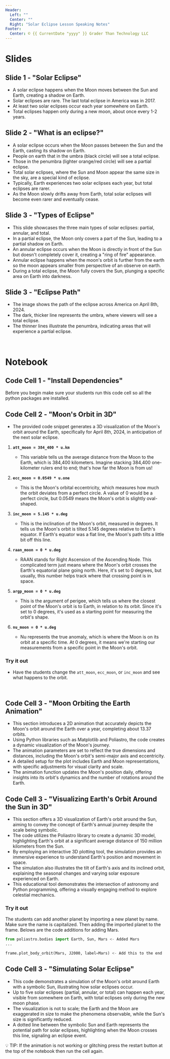```yaml
---
Header:
  Left: ""
  Center: ""
  Right: "Solar Eclipse Lesson Speaking Notes"
Footer:
  Center: © {{ CurrentDate "yyyy" }} Grader Than Technology LLC
---
```


# Slides

## Slide 1 - "Solar Eclipse"

- A solar eclipse happens when the Moon moves between the Sun and Earth, creating a shadow on Earth.
- Solar eclipses are rare. The last total eclipse in America was in 2017.
- At least two solar eclipses occur each year somewhere on Earth.
- Total eclipses happen only during a new moon, about once every 1-2 years.


## Slide 2 - "What is an eclipse?"

- A solar eclipse occurs when the Moon passes between the Sun and the Earth, casting its shadow on Earth.
- People on earth that in the umbra (black circle) will see a total eclipse.
- Those in the penumbra (lighter orange/red circle)  will see a partial eclipse.
- Total solar eclipses, where the Sun and Moon appear the same size in the sky, are a special kind of eclipse.
- Typically, Earth experiences two solar eclipses each year, but total eclipses are rarer.
- As the Moon slowly drifts away from Earth, total solar eclipses will become even rarer and eventually cease.

## Slide 3 - "Types of Eclipse"

- This slide showcases the three main types of solar eclipses: partial, annular, and total.
- In a partial eclipse, the Moon only covers a part of the Sun, leading to a partial shadow on Earth.
- An annular eclipse occurs when the Moon is directly in front of the Sun but doesn't completely cover it, creating a "ring of fire" appearance. 
- Annular eclipse happens when the moon's orbit is further from the earth so the moon appears smaller from perspective of an observe on earth.
- During a total eclipse, the Moon fully covers the Sun, plunging a specific area on Earth into darkness.

## Slide 3 - "Eclipse Path"

- The image shows the path of the eclipse across America on April 8th, 2024.
- The dark, thicker line represents the umbra, where viewers will see a total eclipse.
- The thinner lines illustrate the penumbra, indicating areas that will experience a partial eclipse.

<div class="page"></div>
&zwj;

# Notebook

## Code Cell 1 - "Install Dependencies"

Before you begin make sure your students run this code cell so all the python
packages are installed.

## Code Cell 2 - "Moon's Orbit in 3D"

- The provided code snippet generates a 3D visualization of the Moon's orbit around the Earth, specifically for April 8th, 2024, in anticipation of the next solar eclipse.

1. **`att_moon = 384_400 * u.km`**
   - This variable tells us the average distance from the Moon to the Earth, which is 384,400 kilometers. Imagine stacking 384,400 one-kilometer rulers end to end; that's how far the Moon is from us!

2. **`ecc_moon = 0.0549 * u.one`**
   - This is the Moon's orbital eccentricity, which measures how much the orbit deviates from a perfect circle. A value of 0 would be a perfect circle, but 0.0549 means the Moon's orbit is slightly oval-shaped.

3. **`inc_moon = 5.145 * u.deg`**
   - This is the inclination of the Moon's orbit, measured in degrees. It tells us the Moon's orbit is tilted 5.145 degrees relative to Earth's equator. If Earth's equator was a flat line, the Moon's path tilts a little bit off this line.

4. **`raan_moon = 0 * u.deg`**
   - RAAN stands for Right Ascension of the Ascending Node. This complicated term just means where the Moon's orbit crosses the Earth's equatorial plane going north. Here, it's set to 0 degrees, but usually, this number helps track where that crossing point is in space.

5. **`argp_moon = 0 * u.deg`**
   - This is the argument of perigee, which tells us where the closest point of the Moon's orbit is to Earth, in relation to its orbit. Since it's set to 0 degrees, it's used as a starting point for measuring the orbit's shape.

6. **`nu_moon = 0 * u.deg`**
   - Nu represents the true anomaly, which is where the Moon is on its orbit at a specific time. At 0 degrees, it means we're starting our measurements from a specific point in the Moon's orbit.

### Try it out

- Have the students change the `att_moon`, `ecc_moon`, or `inc_moon` and see what happens to the orbit.

<div class="page"></div>
&zwj;

## Code Cell 3 - "Moon Orbiting the Earth Animation"

- This section introduces a 2D animation that accurately depicts the Moon's orbit around the Earth over a year, completing about 13.37 orbits.
- Using Python libraries such as Matplotlib and Poliastro, the code creates a dynamic visualization of the Moon's journey.
- The animation parameters are set to reflect the true dimensions and distances, including the Moon's orbit's semi-major axis and eccentricity.
- A detailed setup for the plot includes Earth and Moon representations, with specific adjustments for visual clarity and scale.
- The animation function updates the Moon's position daily, offering insights into its orbit's dynamics and the number of rotations around the Earth.


## Code Cell 3 - "Visualizing Earth's Orbit Around the Sun in 3D"

- This section offers a 3D visualization of Earth's orbit around the Sun, aiming to convey the concept of Earth's annual journey despite the scale being symbolic.
- The code utilizes the Poliastro library to create a dynamic 3D model, highlighting Earth's orbit at a significant average distance of 150 million kilometers from the Sun.
- By employing an interactive 3D plotting tool, the simulation provides an immersive experience to understand Earth's position and movement in space.
- The simulation also illustrates the tilt of Earth's axis and its inclined orbit, explaining the seasonal changes and varying solar exposure experienced on Earth.
- This educational tool demonstrates the intersection of astronomy and Python programming, offering a visually engaging method to explore celestial mechanics.

### Try it out

The students can add another planet by importing a new planet by name. Make sure
the name is capitalized. Then adding the imported planet to the frame. Belows
are the code additions for adding Mars.

```py
from poliastro.bodies import Earth, Sun, Mars <- Added Mars
...

frame.plot_body_orbit(Mars, J2000, label=Mars) <- Add this to the end
```

## Code Cell 3 - "Simulating Solar Eclipse"

- This code demonstrates a simulation of the Moon's orbit around Earth with a symbolic Sun, illustrating how solar eclipses occur.
- Up to five solar eclipses (partial, annular, or total) can happen each year, visible from somewhere on Earth, with total eclipses only during the new moon phase.
- The visualization is not to scale; the Earth and the Moon are exaggerated in size to make the phenomena observable, while the Sun's size is significantly reduced.
- A dotted line between the symbolic Sun and Earth represents the potential path for solar eclipses, highlighting when the Moon crosses this line, signaling an eclipse event.

💡 TIP: If the animation is not working or glitching press the restart button at
the top of the notebook then run the cell again.
